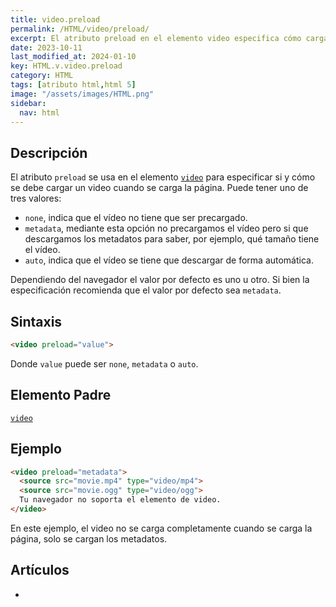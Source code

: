 ```yaml
---
title: video.preload
permalink: /HTML/video/preload/
excerpt: El atributo preload en el elemento video especifica cómo cargar un video en una página web. Puede ser none, metadata o auto.
date: 2023-10-11
last_modified_at: 2024-01-10
key: HTML.v.video.preload
category: HTML
tags: [atributo html,html 5]
image: "/assets/images/HTML.png"
sidebar:
  nav: html
---
```


## Descripción


El atributo `preload` se usa en el elemento [`video`](https://www.w3api.com/HTML/video/) para especificar si y cómo se debe cargar un video cuando se carga la página. Puede tener uno de tres valores:

- `none`, indica que el vídeo no tiene que ser precargado.
- `metadata`, mediante esta opción no precargamos el vídeo pero si que descargamos los metadatos para saber, por ejemplo, qué tamaño tiene el vídeo.
- `auto`, indica que el vídeo se tiene que descargar de forma automática.

Dependiendo del navegador el valor por defecto es uno u otro. Si bien la especificación recomienda que el valor por defecto sea `metadata`.


## Sintaxis


```html
<video preload="value">

```


Donde `value` puede ser `none`, `metadata` o `auto`.


## Elemento Padre


[`video`](https://www.w3api.com/HTML/video/)


## Ejemplo


```html
<video preload="metadata">
  <source src="movie.mp4" type="video/mp4">
  <source src="movie.ogg" type="video/ogg">
  Tu navegador no soporta el elemento de video.
</video>

```


En este ejemplo, el video no se carga completamente cuando se carga la página, solo se cargan los metadatos.


## Artículos

- 

